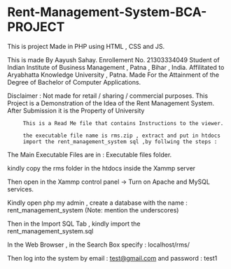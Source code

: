 # Rent-Management-System-BCA-PROJECT

This is project Made in PHP using HTML , CSS and JS.

This is made By Aayush Sahay. Enrollement No. 21303334049
Student of Indian Institute of Business Management , Patna , Bihar , India.
Affilitated to Aryabhatta Knowledge University , Patna.
Made For the Attainment of the Degree of Bachelor of Computer Applications.

Disclaimer : Not made for retail / sharing / commercial purposes.
This Project is a Demonstration of the Idea of the Rent Management System.
         After Submission it is the Property of University


         This is a Read Me file that contains Instructions to the viewer.

         the executable file name is rms.zip , extract and put in htdocs
         import the rent_management_system sql ,by follwing the steps :

The Main Executable Files are in : Executable files folder.

kindly copy the rms folder in the htdocs inside the Xammp server

Then open in the Xammp control panel -> Turn on Apache and MySQL services.

Kindly open php my admin , create a database with the name : rent_management_system (Note: mention the underscores)

Then in the Import SQL Tab , kindly import the rent_management_system.sql

In the Web Browser , in the Search Box specify : localhost/rms/

Then log into the system by email : test@gmail.com and password : test1

